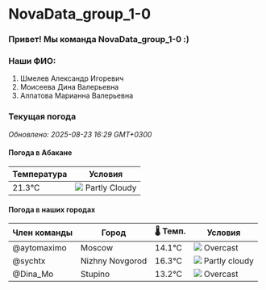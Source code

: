 # NovaData_group_1-0
### Привет! Мы команда NovaData_group_1-0 :)

### Наши ФИО:
1. Шмелев Александр Игоревич
2. Моисеева Дина Валерьевна
3. Алпатова Марианна Валерьевна

### Текущая погода
<!-- WEATHER:START -->
_Обновлено: 2025-08-23 16:29 GMT+0300_

#### Погода в Абакане

| Температура | Условия |
|-------------|----------|
| 21.3°C     | ![](https://cdn.weatherapi.com/weather/64x64/night/116.png) Partly Cloudy |

#### Погода в наших городах

| Член команды  | Город               | 🌡️ Темп.  | Условия          |
|---------------|---------------------|-----------|--------------------|
| @aytomaximo    | Moscow              |   14.1°C | ![](https://cdn.weatherapi.com/weather/64x64/day/122.png) Overcast     |
| @sychtx        | Nizhny Novgorod     |   16.3°C | ![](https://cdn.weatherapi.com/weather/64x64/day/116.png) Partly cloudy |
| @Dina_Mo       | Stupino             |   13.2°C | ![](https://cdn.weatherapi.com/weather/64x64/day/122.png) Overcast     |

<!-- WEATHER:END -->

